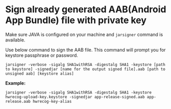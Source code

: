 # Sign already generated AAB(Android App Bundle) file with private key

Make sure JAVA is configured on your machine and `jarsigner` command is available.

Use below command to sign the AAB file. This command will prompt you for keystore passphrase or password.

`jarsigner -verbose -sigalg SHA1withRSA -digestalg SHA1 -keystore [path to keystore] -signedjar [name for the output signed file].aab [path to unsigned aab] [keystore alias]`

**Example:**

`jarsigner -verbose -sigalg SHA1withRSA -digestalg SHA1 -keystore hwrecog-upload-key.keystore -signedjar app-release-signed.aab app-release.aab hwrecog-key-alias`
